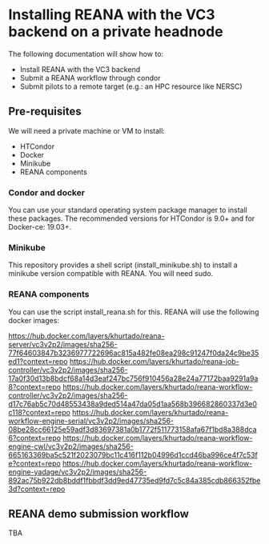 # Installing REANA with the VC3 backend on a private headnode

The following documentation will show how to:
- Install REANA with the VC3 backend
- Submit a REANA workflow through condor
- Submit pilots to a remote target (e.g.: an HPC resource like NERSC)

## Pre-requisites
We will need a private machine or VM to install:
- HTCondor
- Docker
- Minikube
- REANA components

### Condor and docker
You can use your standard operating system package manager to install these packages. The recommended versions for HTCondor is 9.0+ and for Docker-ce: 19.03+.

### Minikube
This repository provides a shell script (install\_minikube.sh) to install a minikube version compatible with REANA. You will need sudo.

### REANA components
You can use the script install\_reana.sh for this. REANA will use the following docker images:

https://hub.docker.com/layers/khurtado/reana-server/vc3v2p2/images/sha256-77f64603847b3236977722696ac815a482fe08ea298c91247f0da24c9be35ed1?context=repo
https://hub.docker.com/layers/khurtado/reana-job-controller/vc3v2p2/images/sha256-17a0f30d13b8bdcf68a14d3eaf247bc756f910456a28e24a77172baa9291a9a8?context=repo
https://hub.docker.com/layers/khurtado/reana-workflow-controller/vc3v2p2/images/sha256-d17c76ab5c70d48553438a9ded514a47da05d1aa568b396682860337d3e0c118?context=repo
https://hub.docker.com/layers/khurtado/reana-workflow-engine-serial/vc3v2p2/images/sha256-08be28cc66125e59adf3d83697381a0b1772f511773158afa67f1bd8a388dca6?context=repo
https://hub.docker.com/layers/khurtado/reana-workflow-engine-cwl/vc3v2p2/images/sha256-665163369ba5c521f2023079bc11c416f112b04996d1ccd46ba996ce4f7c53fe?context=repo
https://hub.docker.com/layers/khurtado/reana-workflow-engine-yadage/vc3v2p2/images/sha256-892ac75b922db8bddf1fbbdf3dd9ed47735ed9fd7c5c84a385cdb866352fbe3d?context=repo

## REANA demo submission workflow
TBA
